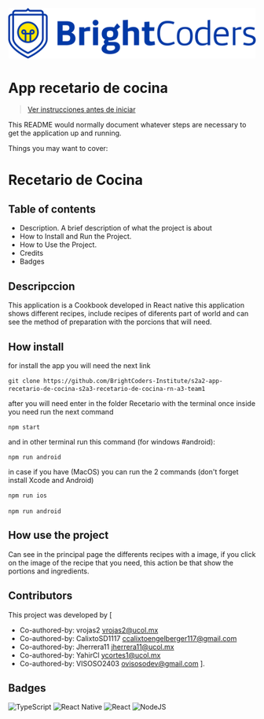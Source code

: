 ![BrightCoders Logo](img/logo.png)

# App recetario de cocina

> [Ver instrucciones antes de iniciar](./instructions.md)

This README would normally document whatever steps are necessary to get the application up and running.

Things you may want to cover:

# Recetario de Cocina 

## Table of contents

- Description. A brief description of what the project is about
- How to Install and Run the Project.
- How to Use the Project.
- Credits
- Badges

## Descripccion 

This application is a Cookbook developed in React native this application shows different recipes, include recipes of diferents part of world and can see the method of preparation with the porcions that will need.

## How install 

for install the app you will need the next link 
```
git clone https://github.com/BrightCoders-Institute/s2a2-app-recetario-de-cocina-s2a3-recetario-de-cocina-rn-a3-team1

```
after you will need enter in the folder Recetario with the terminal once inside you need run the next command
```
npm start

```
and in other terminal run this command (for windows #android):
```
npm run android 

```
in case if you have (MacOS) you can run the 2 commands (don't forget install Xcode and Android)
```
npm run ios

npm run android 

```
## How use the project
Can see in the principal page the differents recipes with a image, if you click on the image of the recipe that you need, this action be that show the portions and ingredients.

## Contributors

This project was developed by [

- Co-authored-by: vrojas2 vrojas2@ucol.mx
- Co-authored-by: CalixtoSD1117 ccalixtoengelberger117@gmail.com
- Co-authored-by: Jherrera11 jherrera11@ucol.mx
- Co-authored-by: YahirCl ycortes1@ucol.mx
- Co-authored-by: VISOSO2403 ovisosodev@gmail.com ].

## Badges

![TypeScript](https://img.shields.io/badge/typescript-%23007ACC.svg?style=for-the-badge&logo=typescript&logoColor=white) ![React Native](https://img.shields.io/badge/react_native-%2320232a.svg?style=for-the-badge&logo=react&logoColor=%2361DAFB) ![React](https://img.shields.io/badge/react-%2320232a.svg?style=for-the-badge&logo=react&logoColor=%2361DAFB) ![NodeJS](https://img.shields.io/badge/node.js-6DA55F?style=for-the-badge&logo=node.js&logoColor=white)
